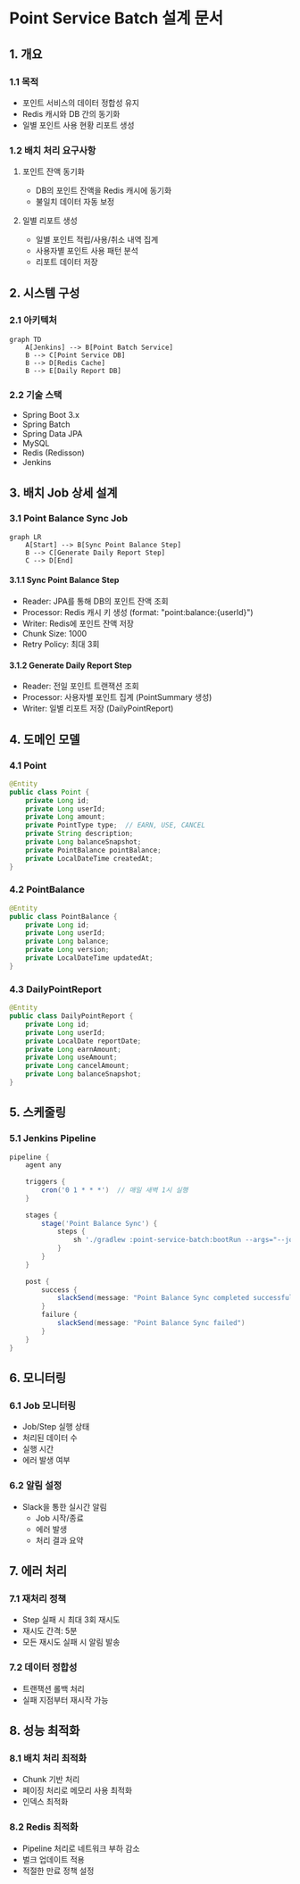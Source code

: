 # Point Service Batch 설계 문서

## 1. 개요

### 1.1 목적
- 포인트 서비스의 데이터 정합성 유지
- Redis 캐시와 DB 간의 동기화
- 일별 포인트 사용 현황 리포트 생성

### 1.2 배치 처리 요구사항
1. 포인트 잔액 동기화
   - DB의 포인트 잔액을 Redis 캐시에 동기화
   - 불일치 데이터 자동 보정

2. 일별 리포트 생성
   - 일별 포인트 적립/사용/취소 내역 집계
   - 사용자별 포인트 사용 패턴 분석
   - 리포트 데이터 저장

## 2. 시스템 구성

### 2.1 아키텍처
```mermaid
graph TD
    A[Jenkins] --> B[Point Batch Service]
    B --> C[Point Service DB]
    B --> D[Redis Cache]
    B --> E[Daily Report DB]
```

### 2.2 기술 스택
- Spring Boot 3.x
- Spring Batch
- Spring Data JPA
- MySQL
- Redis (Redisson)
- Jenkins

## 3. 배치 Job 상세 설계

### 3.1 Point Balance Sync Job
```mermaid
graph LR
    A[Start] --> B[Sync Point Balance Step]
    B --> C[Generate Daily Report Step]
    C --> D[End]
```

#### 3.1.1 Sync Point Balance Step
- Reader: JPA를 통해 DB의 포인트 잔액 조회
- Processor: Redis 캐시 키 생성 (format: "point:balance:{userId}")
- Writer: Redis에 포인트 잔액 저장
- Chunk Size: 1000
- Retry Policy: 최대 3회

#### 3.1.2 Generate Daily Report Step
- Reader: 전일 포인트 트랜잭션 조회
- Processor: 사용자별 포인트 집계 (PointSummary 생성)
- Writer: 일별 리포트 저장 (DailyPointReport)

## 4. 도메인 모델

### 4.1 Point
```java
@Entity
public class Point {
    private Long id;
    private Long userId;
    private Long amount;
    private PointType type;  // EARN, USE, CANCEL
    private String description;
    private Long balanceSnapshot;
    private PointBalance pointBalance;
    private LocalDateTime createdAt;
}
```

### 4.2 PointBalance
```java
@Entity
public class PointBalance {
    private Long id;
    private Long userId;
    private Long balance;
    private Long version;
    private LocalDateTime updatedAt;
}
```

### 4.3 DailyPointReport
```java
@Entity
public class DailyPointReport {
    private Long id;
    private Long userId;
    private LocalDate reportDate;
    private Long earnAmount;
    private Long useAmount;
    private Long cancelAmount;
    private Long balanceSnapshot;
}
```

## 5. 스케줄링

### 5.1 Jenkins Pipeline
```groovy
pipeline {
    agent any
    
    triggers {
        cron('0 1 * * *')  // 매일 새벽 1시 실행
    }
    
    stages {
        stage('Point Balance Sync') {
            steps {
                sh './gradlew :point-service-batch:bootRun --args="--job.name=pointBalanceSyncJob"'
            }
        }
    }
    
    post {
        success {
            slackSend(message: "Point Balance Sync completed successfully")
        }
        failure {
            slackSend(message: "Point Balance Sync failed")
        }
    }
}
```

## 6. 모니터링

### 6.1 Job 모니터링
- Job/Step 실행 상태
- 처리된 데이터 수
- 실행 시간
- 에러 발생 여부

### 6.2 알림 설정
- Slack을 통한 실시간 알림
  - Job 시작/종료
  - 에러 발생
  - 처리 결과 요약

## 7. 에러 처리

### 7.1 재처리 정책
- Step 실패 시 최대 3회 재시도
- 재시도 간격: 5분
- 모든 재시도 실패 시 알림 발송

### 7.2 데이터 정합성
- 트랜잭션 롤백 처리
- 실패 지점부터 재시작 가능

## 8. 성능 최적화

### 8.1 배치 처리 최적화
- Chunk 기반 처리
- 페이징 처리로 메모리 사용 최적화
- 인덱스 최적화

### 8.2 Redis 최적화
- Pipeline 처리로 네트워크 부하 감소
- 벌크 업데이트 적용
- 적절한 만료 정책 설정
